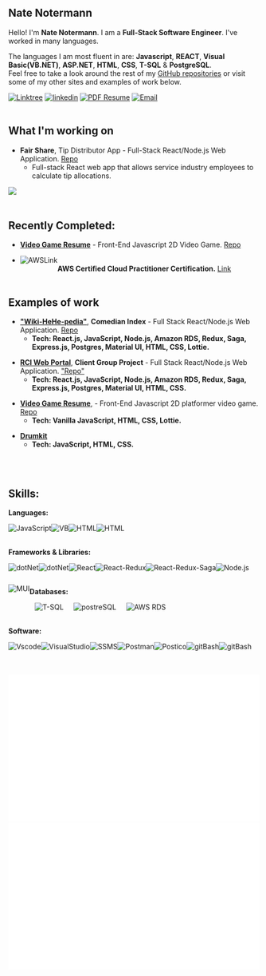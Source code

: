 ## Nate Notermann


Hello! I'm **Nate Notermann**. I am a **Full-Stack Software Engineer**. I've worked in many languages.  

The languages I am most fluent in are: **Javascript**, **REACT**, **Visual Basic(VB.NET)**, **ASP.NET**, **HTML**, **CSS**, **T-SQL** & **PostgreSQL**.   
Feel free to take a look around the rest of my [GitHub repositories](https://github.com/NateNotermann?tab=repositories) or visit some of my other sites and examples of work below.
<br>
<!-- Linktree Link -->
<a href='https://linktr.ee/natenotermann'><img alt="Linktree" src="https://img.shields.io/badge/linktree-%2350B812 .svg?style=for-the-badge&logo=linktree&logoColor=white" height='30px'/></a> <!-- LinkedTree --> 
<a href='https://www.linkedin.com/in/nate-notermann/'><img alt="linkedin" src="https://img.shields.io/badge/linkedin-%230A66C2.svg?style=for-the-badge&logo=linkedin&logoColor=white" height='30px'/></a> <!-- LinkedIn --> 
<a href='https://www.dropbox.com/scl/fi/du9m9bdpvip02d3bob8rm/Nate-Notermann-Resume.pdf?rlkey=rye5t32ltk76v6h2jcspusxwj&dl=0'><img alt="PDF Resume" src="https://img.shields.io/badge/Resume-%23B81212 .svg?style=for-the-badge&logo=adobeacrobatreader&logoColor=white" height='30px' /></a> <!-- Resume --> 
<a href = "mailto: nate.notermann@gmail.com"><img alt="Email" src="https://img.shields.io/badge/Email-%23ffffff .svg?style=for-the-badge&color=lightblue&labelColor=white&logo=gmail&logoColor=red" height='30px' style="color='blue'" /></a><!-- Email -->
<br><br>


## What I'm working on
- **Fair Share**, Tip Distributor App - Full-Stack React/Node.js Web Application. [Repo](https://github.com/NateNotermann/FairShare/tree/main)
  - Full-stack React web app that allows service industry employees to calculate tip allocations. 
<img src="https://raw.githubusercontent.com/NateNotermann/FairShare/main/public/images/screenshots/screenshot1.webp" style="width: 50%;">  
<br><br>

## Recently Completed: 
 - [**Video Game Resume**](https://video-game-resume.netlify.app/)  - Front-End Javascript 2D Video Game. [Repo](https://github.com/NateNotermann/Video-Game-Resume)

 - <a href="https://www.credly.com/badges/9848e3dc-982e-4f7e-a8d8-6f08b42e0f48/linked_in_profile" target="_blank"> <img align="left" alt="AWSLink" height ="42px"  src="https://images.credly.com/size/340x340/images/00634f82-b07f-4bbd-a6bb-53de397fc3a6/image.png"></a>   
**AWS Certified Cloud Practitioner Certification.** [Link](https://www.credly.com/badges/9848e3dc-982e-4f7e-a8d8-6f08b42e0f48/linked_in_profile)
<br><br>

<!-- Shield.io badges: -->
<!-- https://shields.io/badges -->
<!-- Icon "slug" look up table: https://github.com/simple-icons/simple-icons/blob/master/slugs.md -->
<!-- Color Hex Codes: https://htmlcolorcodes.com/ -->
<!-- <img src="https://img.shields.io/badge/linktree-%2350B812 .svg?style=for-the-badge&logo=linktree&logoColor=white" />
<img src="https://img.shields.io/badge/linkedin-%230A66C2.svg?style=for-the-badge&logo=linkedin&logoColor=white" />
<img src="https://img.shields.io/badge/Resume-%23B81212 .svg?style=for-the-badge&logo=adobeacrobatreader&logoColor=white" />
<img src="https://img.shields.io/badge/Email-%23ffffff .svg?style=for-the-badge&color=lightblue&labelColor=white&logo=gmail&logoColor=red"> --> 




## Examples of work
<!-- wiki-hehe-pedia2 -->
- [**"Wiki-HeHe-pedia"**](https://wik-hehe-pedia2-f6a9fa6792b7.herokuapp.com/#/home), **Comedian Index** - Full Stack React/Node.js Web Application. [Repo](https://github.com/NateNotermann/wik-hehe-pedia-2.0)
  - **Tech: React.js, JavaScript, Node.js, Amazon RDS, Redux, Saga, Express.js, Postgres, Material UI, HTML, CSS, Lottie.**

<!-- RCI Web Portal -->
- [**RCI Web Portal**](https://rci-web-portal-acd229a7a294.herokuapp.com/#/home), 
 **Client Group Project** - Full Stack React/Node.js Web Application. ["Repo"](https://github.com/NateNotermann/RCI-Client-Project) 
  - **Tech: React.js, JavaScript, Node.js, Amazon RDS, Redux, Saga, Express.js, Postgres, Material UI, HTML, CSS.**

<!-- Video Game Resume -->
 - [**Video Game Resume**](https://video-game-resume.netlify.app/),  - Front-End Javascript 2D platformer video game. [Repo](https://github.com/NateNotermann/Video-Game-Resume)
   - **Tech: Vanilla JavaScript, HTML, CSS, Lottie.**

<!-- Drumkit -->
 - [**Drumkit**](https://natenotermann.github.io)
   - **Tech: JavaScript, HTML, CSS.**






<br><br>

## Skills:

**Languages:** 
<!-- javascript --><a href="https://www.javascript.com/" target="_blank"> <img align="left" alt="JavaScript" height ="42px"  src="https://upload.wikimedia.org/wikipedia/commons/9/99/Unofficial_JavaScript_logo_2.svg"> </a>

<!-- Visual Basic -->
<a href="https://learn.microsoft.com/en-us/dotnet/visual-basic/" target="_blank"> <img align="left" alt="VB" height ="42px" src="https://upload.wikimedia.org/wikipedia/commons/thumb/4/40/VB.NET_Logo.svg/120px-VB.NET_Logo.svg.png"></a>

<!-- HTML -->
<a href="https://html.com/about/" target="_blank"> <img align="left" alt="HTML" height ="42px"  src="https://upload.wikimedia.org/wikipedia/commons/thumb/6/61/HTML5_logo_and_wordmark.svg/1024px-HTML5_logo_and_wordmark.svg.png"> </a>

<!-- CSS -->
<a href="https://en.wikipedia.org/wiki/CSS" target="_blank"> <img align="left" alt="HTML" height ="42px"  
src="https://upload.wikimedia.org/wikipedia/commons/thumb/d/d5/CSS3_logo_and_wordmark.svg/1024px-CSS3_logo_and_wordmark.svg.png"> </a>

<br><br>

**Frameworks & Libraries:** 
<!-- .NET -->
<a href="https://dotnet.microsoft.com/en-us/learn/dotnet/what-is-dotnet" target="_blank"> <img align="left" alt="dotNet" height ="42px" src="https://upload.wikimedia.org/wikipedia/commons/thumb/7/7d/Microsoft_.NET_logo.svg/150px-Microsoft_.NET_logo.svg.png"></a>

<!-- ASP.NET -->
<a href="https://dotnet.microsoft.com/en-us/apps/aspnet" target="_blank"> <img align="left" alt="dotNet" height ="42px" src="https://logodix.com/logo/943216.png"></a>

<!-- react.js -->
<a href="https://reactjs.org/" target="_blank"> <img align="left" alt="React" height ="42px" 
src="https://upload.wikimedia.org/wikipedia/commons/a/a7/React-icon.svg"></a>

<!-- redux -->
<a href="https://react-redux.js.org/" target="_blank"> <img align="left" alt="React-Redux" height ="42px" src="https://d33wubrfki0l68.cloudfront.net/0834d0215db51e91525a25acf97433051f280f2f/c30f5/img/redux.svg"></a>

<!-- saga -->
<a href="https://redux-saga.js.org/" target="_blank"> <img align="left" alt="React-Redux-Saga" height ="42px" src="https://redux-saga.js.org//img/Redux-Saga-Logo-Portrait.png"></a>

<!-- node.js -->
<a href="https://nodejs.org" target="_blank"><img align="left" alt="Node.js" height ="42px" src="https://upload.wikimedia.org/wikipedia/commons/d/d9/Node.js_logo.svg"></a>

<!-- Material UI -->
<a href="https://mui.com/" target="_blank"> <img src="https://img.icons8.com/color/480/material-ui.png" align="left" alt="MUI" height='42px'/> </a>
<br><br>

**Databases:** 
<!-- T-SQL -->
<a href="https://learn.microsoft.com/en-us/sql/t-sql/language-reference?view=sql-server-ver16" target="_blank"> <img src="https://res.cloudinary.com/hevo/image/upload/c_scale,w_448,h_250/f_auto,q_auto/v1686060391/hevo-learn-1/tsql_logo.png?_i=AA" align="left" alt="T-SQL" height='42px' style="margin-right: 10px; margin-left: 10px;"/> </a> 

<!-- PostreSQL -->
<a href="https://www.postgresql.org/" target="_blank"> <img 
src="https://upload.wikimedia.org/wikipedia/commons/thumb/2/29/Postgresql_elephant.svg/1080px-Postgresql_elephant.svg.png?20080116191800" align="left" alt="postreSQL" height='42px' style="margin-right: 10px; margin-left: 10px;"/> </a>

<!-- PostreSQL -->
<a href="https://aws.amazon.com/rds/" target="_blank"> <img 
src="https://www.logicata.com/wp-content/uploads/2020/08/Amazon-RDS@4x.png" align="left" alt="AWS RDS" margin='10px' height='42px' style="margin-right: 10px; margin-left: 10px;"/> </a>

<br><br> 

**Software:**
<!-- VSCode -->
<a href="https://code.visualstudio.com/" target="_blank"> <img src="https://upload.wikimedia.org/wikipedia/commons/9/9a/Visual_Studio_Code_1.35_icon.svg" align="left" alt="Vscode" height='42px'/> </a>

<!-- VISUAL STUDIO -->
<a href="https://visualstudio.microsoft.com/" target="_blank"> <img align="left" alt="VisualStudio" height ="42px" src="https://upload.wikimedia.org/wikipedia/commons/thumb/2/2c/Visual_Studio_Icon_2022.svg/193px-Visual_Studio_Icon_2022.svg.png"></a>

<!-- SSMS --> 
<a href="https://learn.microsoft.com/en-us/sql/ssms/sql-server-management-studio-ssms?view=sql-server-ver16" target="_blank"> <img align="left" alt="SSMS" height ="42px"                                                                                                                             src="https://banner2.cleanpng.com/20180614/sg/kisspng-microsoft-sql-server-sql-server-management-studio-transactional-analysis-5b2207401c5992.0038138215289567361161.jpg"></a>

<!-- postman -->
<a href="https://www.postman.com/" target="_blank"><img align="left" alt="Postman" height ="42px"
src="https://voyager.postman.com/logo/postman-logo-icon-orange.svg"></a>

<!-- postico -->
<a href="https://eggerapps.at/postico/" target="_blank"> <img src="https://images.g2crowd.com/uploads/product/image/large_detail/large_detail_9527e481fa86aee7aef5c962698d78ee/postico.png" align="left" alt="Postico" height='42px'/> </a>

<!-- Git bash -->
<a href="https://git-scm.com/downloads" target="_blank"> <img 
src="https://git-scm.com/images/logos/downloads/Git-Icon-1788C.svg" align="left" alt="gitBash" height='42px'/> </a>

<!-- Adobe CC -->
<a href="https://www.adobe.com/creativecloud.html" target="_blank"> <img 
src="https://upload.wikimedia.org/wikipedia/commons/thumb/4/4c/Adobe_Creative_Cloud_rainbow_icon.svg/1280px-Adobe_Creative_Cloud_rainbow_icon.svg.png" align="left" alt="gitBash" height='42px'/> </a>


<br>
<br>
<br>

![Stats Overview](https://raw.githubusercontent.com/NateNotermann/github-stats-transparent/afc1a13a92e70179c22fd15de262e079fd649f49/generated/overview.svg)
![Most Used Languages](https://raw.githubusercontent.com/NateNotermann/github-stats-transparent/afc1a13a92e70179c22fd15de262e079fd649f49/generated/languages.svg)

